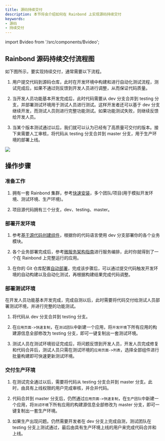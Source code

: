 ```yaml
---
title: 源码持续交付
description: 本节将会介绍如何在 Rainbond 上实现源码持续交付
keywords:
- 源码
- 持续交付
---
```


import Bvideo from '/src/components/Bvideo';

<Bvideo src="//player.bilibili.com/player.html?aid=436800242&bvid=BV1uj411N7Vy&cid=1005289623&page=2" />

## Rainbond 源码持续交付流程图

如下图所示，要实现持续交付，通常需要以下流程。

1. 用户提交代码到源码仓库，此时在开发环境中构建和进行自动化测试流程，测试完成后，如果不通过则反馈到开发人员进行调整，从而保证代码质量。

2. 当开发人员功能基本开发完成后，此时代码需要从 dev 分支合并到 testing 分支，并部署测试环境用于测试人员进行测试。这样开发者还可以基于 dev 分支继续开发，而测试人员则进行完整功能测试。如果功能测试失败，则继续反馈给开发人员。

3. 当某个版本测试通过以后，我们就可以认为已经有了高质量可交付的版本。接下来需要人工审核，将代码从 testing 分支合并到 master 分支，用于生产环境的部署上线。

<!-- ![source-delivery](https://static.goodrain.com/docs/5.10/delivery/source-delivery.jpg) -->
![](https://static.goodrain.com/docs/5.11/delivery/continuous/source-code/code-delivery.png)

## 操作步骤

### 准备工作

1. 拥有一套 Rainbond 集群，参考[快速安装](/docs/quick-start/quick-install)，多个团队/项目(用于模拟开发环境、测试环境、生产环境)。

2. 项目源代码拥有三个分支，dev、testing、master。

### 部署开发环境

1. 参考[基于源代码创建组件](../../use-manual/component-create/language-support)，根据你的代码语言使用 dev 分支部署你的各个业务模块。

2. 各个业务部署完成后，参考[微服务架构指南](/docs/micro-service/overview)进行服务编排，此时你就得到了一个在 Rainbond 上完整运行的应用。

3. 在你的 Git 仓库配置[自动部署](/docs/how-to-guides/app-deploy/gitops.md)，完成该步骤后，可以通过提交代码触发开发环境的自动构建以及自动化测试，再根据构建结果完成代码调整。

### 部署测试环境

在开发人员功能基本开发完成，完成自测以后，此时需要将代码交付给测试人员部署测试环境，并进行完整的功能测试。

1. 将代码从 dev 分支合并到 testing 分支。

2. 在`应用页面->快速复制`，在`测试团队`中新建一个应用，将`开发环境`下所有应用的构建源信息全部修改为 testing 分支，即可一键复制出一套测试环境。

3. 测试人员在测试环境验证完成后，将问题反馈到开发人员，开发人员完成修复和代码合并后，测试人员只需在测试环境的`应用页面->列表`，选择全部组件进行批量构建即可快速更新测试环境。

### 交付生产环境

1. 在测试完全通过以后，需要将代码从 testing 分支合并到 master 分支。此时，由具有上线权限的用户完成审核，并合并代码。

2. 代码合并到 master 分支后，仍然通过`应用页面->快速复制`，在`生产团队`中新建一个应用，将`测试环境`下所有应用的构建源信息全部修改为 master 分支，即可一键复制出一套生产环境。

3. 如果生产出现问题。仍然需要开发者在 dev 分支上完成自测，测试团队在 testing 分支上测试通过，最后由具有生产环境上线的用户来完成代码合并和上线。

